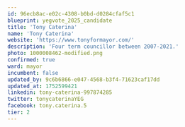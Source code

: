```yaml
---
id: 96ecb8ac-e02c-4308-b0bd-d0284cfaf5c1
blueprint: yegvote_2025_candidate
title: 'Tony Caterina'
name: 'Tony Caterina'
website: 'https://www.tonyformayor.com/'
description: 'Four term councillor between 2007-2021.'
photo: 1000008462-modified.png
confirmed: true
ward: mayor
incumbent: false
updated_by: 9c6b6866-e047-4568-b3f4-71623caf17dd
updated_at: 1752599421
linkedin: tony-caterina-997874285
twitter: tonycaterinaYEG
facebook: tony.caterina.5
tier: 2
---
```

